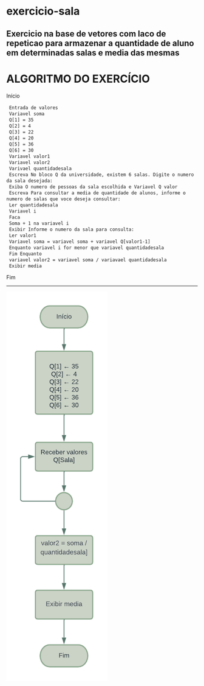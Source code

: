 # exercicio-sala
Exercicio na base de vetores com laco de repeticao para armazenar a quantidade de aluno em determinadas salas e media das mesmas
------------------------------------------------------
# ALGORITMO DO EXERCÍCIO

Início

     Entrada de valores
     Variavel soma
     Q[1] = 35
     Q[2] = 4
     Q[3] = 22
     Q[4] = 20
     Q[5] = 36
     Q[6] = 30
     Variavel valor1
     Variavel valor2
     Varivael quantidadesala
     Escreva No bloco Q da universidade, existem 6 salas. Digite o numero da sala desejada:
     Exiba O numero de pessoas da sala escolhida e Variavel Q valor
     Escreva Para consultar a media de quantidade de alunos, informe o numero de salas que voce deseja consultar:
     Ler quantidadesala
     Variavel i
     Faca
     Soma + 1 na variavel i
     Exibir Informe o numero da sala para consulta:
     Ler valor1
     Variavel soma = variavel soma + variavel Q[valor1-1]
     Enquanto variavel i for menor que variavel quantidadesala
     Fim Enquanto
     variavel valor2 = variavel soma / variavael quantidadesala
     Exibir media 
     

Fim


--------------------------------------------------------

![fluxograma](https://github.com/nathalysgomes/exercicio-sala/blob/main/exerciciosala1%20(1).png)

